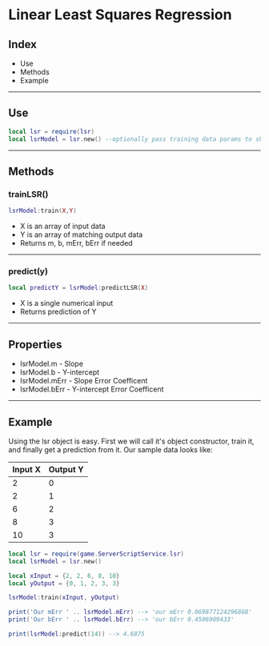 # Linear Least Squares Regression

## Index

-   Use
-   Methods
-   Example

---

## Use

```lua
local lsr = require(lsr)
local lsrModel = lsr.new() --optionally pass training data params to skip using lsrModel:trainLSR()
```
---

## Methods

### trainLSR()

```lua
lsrModel:train(X,Y)
```

-   X is an array of input data
-   Y is an array of matching output data
-   Returns m, b, mErr, bErr if needed

---

### predict(y)

```lua
local predictY = lsrModel:predictLSR(X)
```

-   X is a single numerical input
-   Returns prediction of Y


---

## Properties

-   lsrModel.m - Slope
-   lsrModel.b - Y-intercept
-   lsrModel.mErr - Slope Error Coefficent
-   lsrModel.bErr - Y-intercept Error Coefficent


---


## Example

Using the lsr object is easy. First we will call it's object constructor, train it, and finally get a prediction from it.
Our sample data looks like:

|Input X |Output Y|
|--------|--------|
|2       |0       | 
|2       |1       |
|6       |2       |
|8       |3       |
|10      |3       |

```lua
local lsr = require(game.ServerScriptService.lsr)
local lsrModel = lsr.new()

local xInput = {2, 2, 6, 8, 10}
local yOutput = {0, 1, 2, 3, 3}

lsrModel:train(xInput, yOutput)

print('Our mErr ' .. lsrModel.mErr) --> 'our mErr 0.069877124296868'
print('Our bErr ' .. lsrModel.bErr) --> 'our bErr 0.4506909433'

print(lsrModel:predict(14)) --> 4.6875
```
